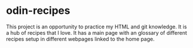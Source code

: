 # odin-recipes
This project is an opportunity to practice my HTML and git knowledge. It is a hub of recipes that I love. It has a main page with an glossary of different recipes setup in different webpages linked to the home page.
